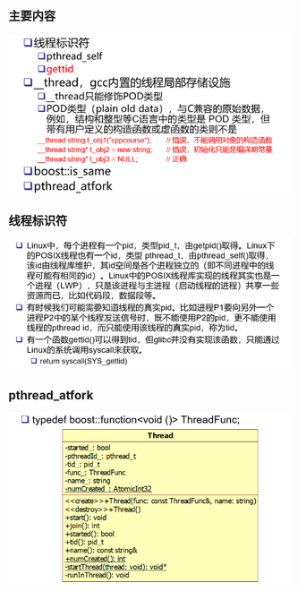 ## 主要内容
![avatar](./src/1.PNG)

## 线程标识符
![avatar](./src/2.PNG)

## pthread_atfork
![avatar](./src/3.PNG)
